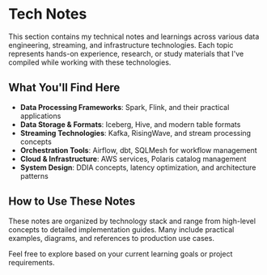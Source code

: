 # Tech Notes

This section contains my technical notes and learnings across various data engineering, streaming, and infrastructure technologies. Each topic represents hands-on experience, research, or study materials that I've compiled while working with these technologies.

## What You'll Find Here

- **Data Processing Frameworks**: Spark, Flink, and their practical applications
- **Data Storage & Formats**: Iceberg, Hive, and modern table formats
- **Streaming Technologies**: Kafka, RisingWave, and stream processing concepts
- **Orchestration Tools**: Airflow, dbt, SQLMesh for workflow management
- **Cloud & Infrastructure**: AWS services, Polaris catalog management
- **System Design**: DDIA concepts, latency optimization, and architecture patterns

## How to Use These Notes

These notes are organized by technology stack and range from high-level concepts to detailed implementation guides. Many include practical examples, diagrams, and references to production use cases.

Feel free to explore based on your current learning goals or project requirements.
